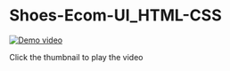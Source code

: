 # Shoes-Ecom-UI_HTML-CSS

[![Demo video](https://img.youtube.com/vi/S2SWqi17uJE/0.jpg)](https://www.youtube.com/watch?v=S2SWqi17uJE)


Click the thumbnail to play the video
